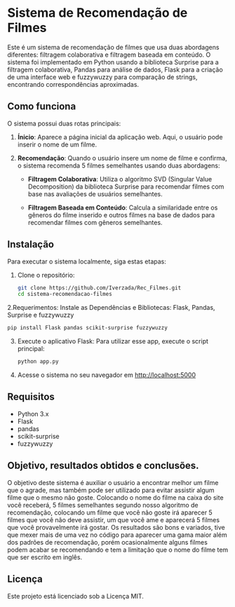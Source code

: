 # Sistema de Recomendação de Filmes

Este é um sistema de recomendação de filmes que usa duas abordagens diferentes: filtragem colaborativa e filtragem baseada em conteúdo. O sistema foi implementado em Python usando a biblioteca Surprise para a filtragem colaborativa, Pandas para análise de dados, Flask para a criação de uma interface web e fuzzywuzzy para comparação de strings, encontrando correspondências aproximadas.

## Como funciona

O sistema possui duas rotas principais:

1. **Ínicio**: Aparece a página inicial da aplicação web. Aqui, o usuário pode inserir o nome de um filme.

2. **Recomendação**: Quando o usuário insere um nome de filme e confirma, o sistema recomenda 5 filmes semelhantes usando duas abordagens:

   - **Filtragem Colaborativa**: Utiliza o algoritmo SVD (Singular Value Decomposition) da biblioteca Surprise para recomendar filmes com base nas avaliações de usuários semelhantes.
   
   - **Filtragem Baseada em Conteúdo**: Calcula a similaridade entre os gêneros do filme inserido e outros filmes na base de dados para recomendar filmes com gêneros semelhantes.

## Instalação

Para executar o sistema localmente, siga estas etapas:

1. Clone o repositório:
   ```sh
   git clone https://github.com/Iverzada/Rec_Filmes.git
   cd sistema-recomendacao-filmes
   ```
2.Requerimentos:
Instale as Dependências e Bibliotecas: Flask, Pandas, Surprise e fuzzywuzzy
   ```sh
   pip install Flask pandas scikit-surprise fuzzywuzzy
   ```
3. Execute o aplicativo Flask:
Para utilizar esse app, execute o script principal:
   ```sh
   python app.py
   ```
4. Acesse o sistema no seu navegador em [http://localhost:5000](http://localhost:5000)
## Requisitos

- Python 3.x
- Flask
- pandas
- scikit-surprise
- fuzzywuzzy

## Objetivo, resultados obtidos e conclusões.

O objetivo deste sistema é auxiliar o usuário a encontrar melhor um filme que o agrade, mas também pode ser utilizado para evitar assistir algum filme que o mesmo não goste. Colocando o nome do filme na caixa do site você receberá, 5 filmes semelhantes segundo nosso algoritmo de recomendação, colocando um filme que você não goste irá aparecer 5 filmes que você não deve assistir, um que você ame e aparecerá 5 filmes que você provavelmente irá gostar. Os resultados são bons e variados, tive que mexer mais de uma vez no código para aparecer uma gama maior além dos padrões de recomendação, porém ocasionalmente alguns filmes podem acabar se recomendando e tem a limitação que o nome do filme tem que ser escrito em inglês. 

## Licença

Este projeto está licenciado sob a Licença MIT.
